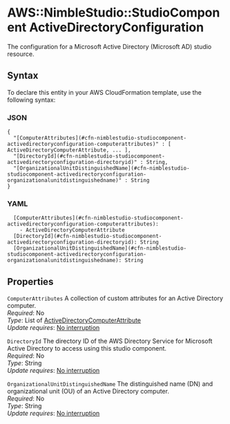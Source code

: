 # AWS::NimbleStudio::StudioComponent ActiveDirectoryConfiguration<a name="aws-properties-nimblestudio-studiocomponent-activedirectoryconfiguration"></a>

The configuration for a Microsoft Active Directory \(Microsoft AD\) studio resource\.

## Syntax<a name="aws-properties-nimblestudio-studiocomponent-activedirectoryconfiguration-syntax"></a>

To declare this entity in your AWS CloudFormation template, use the following syntax:

### JSON<a name="aws-properties-nimblestudio-studiocomponent-activedirectoryconfiguration-syntax.json"></a>

```
{
  "[ComputerAttributes](#cfn-nimblestudio-studiocomponent-activedirectoryconfiguration-computerattributes)" : [ ActiveDirectoryComputerAttribute, ... ],
  "[DirectoryId](#cfn-nimblestudio-studiocomponent-activedirectoryconfiguration-directoryid)" : String,
  "[OrganizationalUnitDistinguishedName](#cfn-nimblestudio-studiocomponent-activedirectoryconfiguration-organizationalunitdistinguishedname)" : String
}
```

### YAML<a name="aws-properties-nimblestudio-studiocomponent-activedirectoryconfiguration-syntax.yaml"></a>

```
  [ComputerAttributes](#cfn-nimblestudio-studiocomponent-activedirectoryconfiguration-computerattributes): 
    - ActiveDirectoryComputerAttribute
  [DirectoryId](#cfn-nimblestudio-studiocomponent-activedirectoryconfiguration-directoryid): String
  [OrganizationalUnitDistinguishedName](#cfn-nimblestudio-studiocomponent-activedirectoryconfiguration-organizationalunitdistinguishedname): String
```

## Properties<a name="aws-properties-nimblestudio-studiocomponent-activedirectoryconfiguration-properties"></a>

`ComputerAttributes`  <a name="cfn-nimblestudio-studiocomponent-activedirectoryconfiguration-computerattributes"></a>
A collection of custom attributes for an Active Directory computer\.  
*Required*: No  
*Type*: List of [ActiveDirectoryComputerAttribute](aws-properties-nimblestudio-studiocomponent-activedirectorycomputerattribute.md)  
*Update requires*: [No interruption](https://docs.aws.amazon.com/AWSCloudFormation/latest/UserGuide/using-cfn-updating-stacks-update-behaviors.html#update-no-interrupt)

`DirectoryId`  <a name="cfn-nimblestudio-studiocomponent-activedirectoryconfiguration-directoryid"></a>
The directory ID of the AWS Directory Service for Microsoft Active Directory to access using this studio component\.  
*Required*: No  
*Type*: String  
*Update requires*: [No interruption](https://docs.aws.amazon.com/AWSCloudFormation/latest/UserGuide/using-cfn-updating-stacks-update-behaviors.html#update-no-interrupt)

`OrganizationalUnitDistinguishedName`  <a name="cfn-nimblestudio-studiocomponent-activedirectoryconfiguration-organizationalunitdistinguishedname"></a>
The distinguished name \(DN\) and organizational unit \(OU\) of an Active Directory computer\.  
*Required*: No  
*Type*: String  
*Update requires*: [No interruption](https://docs.aws.amazon.com/AWSCloudFormation/latest/UserGuide/using-cfn-updating-stacks-update-behaviors.html#update-no-interrupt)